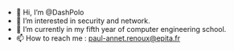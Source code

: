 - 👋 Hi, I’m @DashPolo
- 👀 I’m interested in security and network.
- 🌱 I’m currently in my fifth year of computer engineering school.
- 📫 How to reach me : paul-annet.renoux@epita.fr

<!---
DashPolo/DashPolo is a ✨ special ✨ repository because its `README.md` (this file) appears on your GitHub profile.
You can click the Preview link to take a look at your changes.
--->
